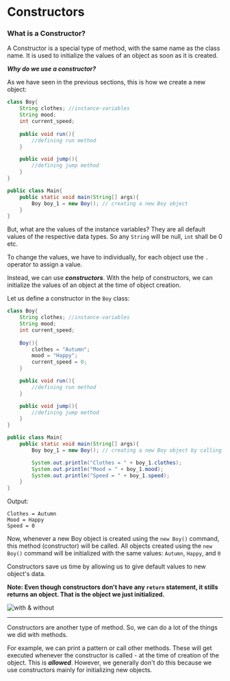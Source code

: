 # Constructors

### What is a Constructor?

A Constructor is a special type of method, with the same name as the class name. It is used to initialize the values of an object as soon as it is created.

***Why do we use a constructor?***

As we have seen in the previous sections, this is how we create a new object:

```Java
class Boy{
    String clothes; //instance-variables
    String mood;
    int current_speed;
    
    public void run(){
        //defining run method
    }

    public void jump(){
        //defining jump method
    }
}

public class Main{
    public static void main(String[] args){
        Boy boy_1 = new Boy(); // creating a new Boy object
    }
}
```

But, what are the values of the instance variables? They are all default values of the respective data types. So any `String` will be null, `int` shall be 0 etc.

To change the values, we have to individually, for each object use the `.` operator to assign a value.

Instead, we can use ***constructors***. With the help of constructors, we can initialize the values of an object at the time of object creation.

Let us define a constructor in the `Boy` class:

```Java
class Boy{
    String clothes; //instance-variables
    String mood;
    int current_speed;
    
    Boy(){
        clothes = "Autumn";
        mood = "Happy";
        current_speed = 0;
    }

    public void run(){
        //defining run method
    }

    public void jump(){
        //defining jump method
    }
}

public class Main{
    public static void main(String[] args){
        Boy boy_1 = new Boy(); // creating a new Boy object by calling the constructor

        System.out.println("Clothes = " + boy_1.clothes);
        System.out.println("Mood = " + boy_1.mood);
        System.out.println("Speed = " + boy_1.speed);
    }
}
```

Output:
```
Clothes = Autumn
Mood = Happy
Speed = 0
```

Now, whenever a new Boy object is created using the `new Boy()` command, this method (constructor) will be called. All objects created using the `new Boy()` command will be initialized with the same values: `Autumn`, `Happy`, and `0`

Constructors save us time by allowing us to give default values to new object's data.

**Note: Even though constructors don't have any `return` statement, it stills returns an object. That is the object we just initialized.**

![with & without](https://storage.googleapis.com/edyst-assets/static/with_without_constructor.png)

---

Constructors are another type of method. So, we can do a lot of the things we did with methods.

For example, we can print a pattern or call other methods. These will get executed whenever the constructor is called - at the time of creation of the object. This is ***allowed***. However, we generally don't do this because we use constructors mainly for initializing new objects.